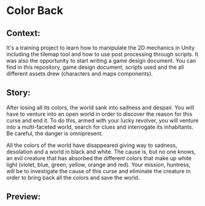 # Color Back
## Context:
It's a training project to learn how to manipulate the 2D mechanics in Unity including the tilemap tool and how to use post processing through scripts. It was also the opportunity to start writing a game design document. You can find in this repository, game design document, scripts used and the all different assets drew (characters and maps components).

## Story:
After losing all its colors, the world sank into sadness and despair. You will have to venture into an open world in order to discover the reason for this curse and end it. To do this, armed with your lucky revolver, you will venture into a multi-faceted world, search for clues and interrogate its inhabitants. Be careful, the danger is omnipresent.

All the colors of the world have disappeared giving way to sadness, desolation and a world in black and white. The cause is, but no one knows, an evil creature that has absorbed the different colors that make up white light (violet, blue, green, yellow, orange and red). Your mission, huntress, will be to investigate the cause of this curse and eliminate the creature in order to bring back all the colors and save the world.

## Preview:
